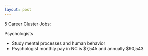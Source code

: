 ```yaml
---
layout: post
---
```



 5 Career Cluster Jobs:

Psychologists 
  * Study mental processes and human behavior
  * Psychologist monthly pay in NC is $7,545 and annually $90,543
